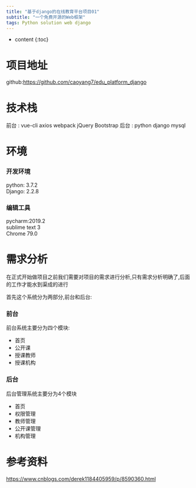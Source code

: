```yaml
---
title: "基于django的在线教育平台项目01"
subtitle: "一个免费开源的Web框架"
tags: Python solution web django
---
```




* content
{:toc}



# 项目地址
github:https://github.com/caoyang7/edu_platform_django




# 技术栈
前台 : vue-cli axios webpack jQuery Bootstrap
后台 : python django mysql
# 环境
### 开发环境
python:  3.7.2  
Django: 2.2.8
### 编辑工具
pycharm:2019.2  
sublime text 3  
Chrome  79.0  



# 需求分析

在正式开始做项目之前我们需要对项目的需求进行分析,只有需求分析明确了,后面的工作才能水到渠成的进行

首先这个系统分为两部分,前台和后台:
### 前台
前台系统主要分为四个模块:
- 首页
- 公开课
- 授课教师
- 授课机构
### 后台
后台管理系统主要分为4个模块
- 首页
- 权限管理
- 教师管理
- 公开课管理
- 机构管理
 



# 参考资料

https://www.cnblogs.com/derek1184405959/p/8590360.html